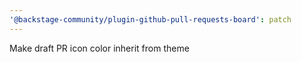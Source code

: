 ```yaml
---
'@backstage-community/plugin-github-pull-requests-board': patch
---
```


Make draft PR icon color inherit from theme
